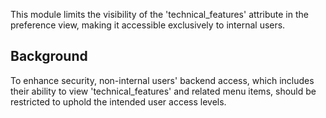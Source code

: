 This module limits the visibility of the 'technical_features' attribute
in the preference view, making it accessible exclusively to internal
users.

## Background

To enhance security, non-internal users' backend access, which includes
their ability to view 'technical_features' and related menu items,
should be restricted to uphold the intended user access levels.
